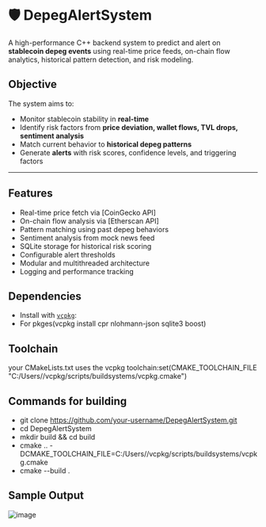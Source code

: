 # 🛡️ DepegAlertSystem

A high-performance C++ backend system to predict and alert on **stablecoin depeg events** using real-time price feeds, on-chain flow analytics, historical pattern detection, and risk modeling.

## Objective

The system aims to:
- Monitor stablecoin stability in **real-time**
- Identify risk factors from **price deviation, wallet flows, TVL drops, sentiment analysis**
- Match current behavior to **historical depeg patterns**
- Generate **alerts** with risk scores, confidence levels, and triggering factors

---


##  Features
- Real-time price fetch via [CoinGecko API]  
- On-chain flow analysis via [Etherscan API]  
- Pattern matching using past depeg behaviors  
- Sentiment analysis from mock news feed  
- SQLite storage for historical risk scoring  
- Configurable alert thresholds  
- Modular and multithreaded architecture  
- Logging and performance tracking  

## Dependencies
- Install with [`vcpkg`](https://github.com/microsoft/vcpkg):
- For pkges(vcpkg install cpr nlohmann-json sqlite3 boost)

## Toolchain 
 your CMakeLists.txt uses the vcpkg toolchain:set(CMAKE_TOOLCHAIN_FILE "C:/Users/<your-user>/vcpkg/scripts/buildsystems/vcpkg.cmake")


## Commands for building
- git clone https://github.com/your-username/DepegAlertSystem.git
- cd DepegAlertSystem
- mkdir build && cd build
- cmake .. -DCMAKE_TOOLCHAIN_FILE=C:/Users/<your-user>/vcpkg/scripts/buildsystems/vcpkg.cmake
- cmake --build .

## Sample Output
![image](https://github.com/user-attachments/assets/e5d7bc5c-13c0-43a7-b319-b38d06268da1)


